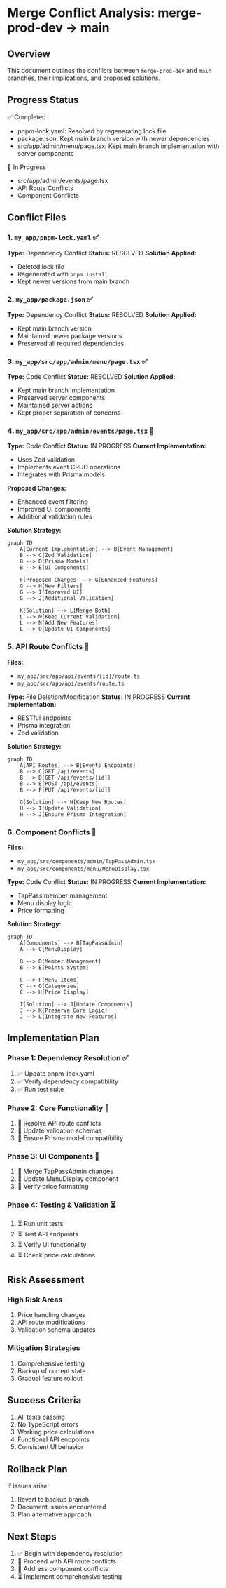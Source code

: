 # Merge Conflict Analysis: merge-prod-dev → main

## Overview
This document outlines the conflicts between `merge-prod-dev` and `main` branches, their implications, and proposed solutions.

## Progress Status
✅ Completed
- pnpm-lock.yaml: Resolved by regenerating lock file
- package.json: Kept main branch version with newer dependencies
- src/app/admin/menu/page.tsx: Kept main branch implementation with server components

🔄 In Progress
- src/app/admin/events/page.tsx
- API Route Conflicts
- Component Conflicts

## Conflict Files

### 1. `my_app/pnpm-lock.yaml` ✅
**Type:** Dependency Conflict
**Status:** RESOLVED
**Solution Applied:** 
- Deleted lock file
- Regenerated with `pnpm install`
- Kept newer versions from main branch

### 2. `my_app/package.json` ✅
**Type:** Dependency Conflict
**Status:** RESOLVED
**Solution Applied:**
- Kept main branch version
- Maintained newer package versions
- Preserved all required dependencies

### 3. `my_app/src/app/admin/menu/page.tsx` ✅
**Type:** Code Conflict
**Status:** RESOLVED
**Solution Applied:**
- Kept main branch implementation
- Preserved server components
- Maintained server actions
- Kept proper separation of concerns

### 4. `my_app/src/app/admin/events/page.tsx` 🔄
**Type:** Code Conflict
**Status:** IN PROGRESS
**Current Implementation:**
- Uses Zod validation
- Implements event CRUD operations
- Integrates with Prisma models

**Proposed Changes:**
- Enhanced event filtering
- Improved UI components
- Additional validation rules

**Solution Strategy:**
```mermaid
graph TD
    A[Current Implementation] --> B[Event Management]
    B --> C[Zod Validation]
    B --> D[Prisma Models]
    B --> E[UI Components]
    
    F[Proposed Changes] --> G[Enhanced Features]
    G --> H[New Filters]
    G --> I[Improved UI]
    G --> J[Additional Validation]
    
    K[Solution] --> L[Merge Both]
    L --> M[Keep Current Validation]
    L --> N[Add New Features]
    L --> O[Update UI Components]
```

### 5. API Route Conflicts 🔄
**Files:**
- `my_app/src/app/api/events/[id]/route.ts`
- `my_app/src/app/api/events/route.ts`

**Type:** File Deletion/Modification
**Status:** IN PROGRESS
**Current Implementation:**
- RESTful endpoints
- Prisma integration
- Zod validation

**Solution Strategy:**
```mermaid
graph TD
    A[API Routes] --> B[Events Endpoints]
    B --> C[GET /api/events]
    B --> D[GET /api/events/[id]]
    B --> E[POST /api/events]
    B --> F[PUT /api/events/[id]]
    
    G[Solution] --> H[Keep New Routes]
    H --> I[Update Validation]
    H --> J[Ensure Prisma Integration]
```

### 6. Component Conflicts 🔄
**Files:**
- `my_app/src/components/admin/TapPassAdmin.tsx`
- `my_app/src/components/menu/MenuDisplay.tsx`

**Type:** Code Conflict
**Status:** IN PROGRESS
**Current Implementation:**
- TapPass member management
- Menu display logic
- Price formatting

**Solution Strategy:**
```mermaid
graph TD
    A[Components] --> B[TapPassAdmin]
    A --> C[MenuDisplay]
    
    B --> D[Member Management]
    B --> E[Points System]
    
    C --> F[Menu Items]
    C --> G[Categories]
    C --> H[Price Display]
    
    I[Solution] --> J[Update Components]
    J --> K[Preserve Core Logic]
    J --> L[Integrate New Features]
```

## Implementation Plan

### Phase 1: Dependency Resolution ✅
1. ✅ Update pnpm-lock.yaml
2. ✅ Verify dependency compatibility
3. ✅ Run test suite

### Phase 2: Core Functionality 🔄
1. 🔄 Resolve API route conflicts
2. 🔄 Update validation schemas
3. 🔄 Ensure Prisma model compatibility

### Phase 3: UI Components 🔄
1. 🔄 Merge TapPassAdmin changes
2. 🔄 Update MenuDisplay component
3. 🔄 Verify price formatting

### Phase 4: Testing & Validation ⏳
1. ⏳ Run unit tests
2. ⏳ Test API endpoints
3. ⏳ Verify UI functionality
4. ⏳ Check price calculations

## Risk Assessment

### High Risk Areas
1. Price handling changes
2. API route modifications
3. Validation schema updates

### Mitigation Strategies
1. Comprehensive testing
2. Backup of current state
3. Gradual feature rollout

## Success Criteria
1. All tests passing
2. No TypeScript errors
3. Working price calculations
4. Functional API endpoints
5. Consistent UI behavior

## Rollback Plan
If issues arise:
1. Revert to backup branch
2. Document issues encountered
3. Plan alternative approach

## Next Steps
1. ✅ Begin with dependency resolution
2. 🔄 Proceed with API route conflicts
3. 🔄 Address component conflicts
4. ⏳ Implement comprehensive testing 